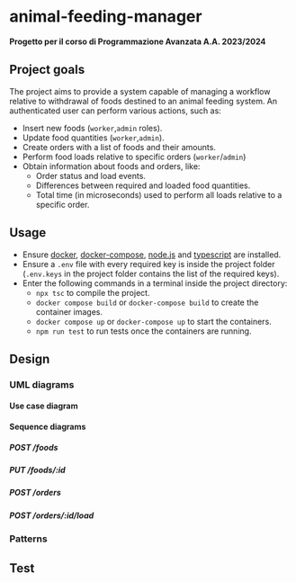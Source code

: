 
# animal-feeding-manager

**Progetto per il corso di Programmazione Avanzata A.A. 2023/2024**

## Project goals

The project aims to provide a system capable of managing a workflow relative to withdrawal of foods destined to an animal feeding system. 
An authenticated user can perform various actions, such as:
- Insert new foods (`worker`,`admin` roles).
- Update food quantities (`worker`,`admin`).
- Create orders with a list of foods and their amounts.
- Perform food loads relative to specific orders (`worker`/`admin`)
- Obtain information about foods and orders, like:
	- Order status and load events.
	- Differences between required and loaded food quantities.
	- Total time (in microseconds) used to perform all loads relative to a specific order.

## Usage

- Ensure [docker](https://www.docker.com/), [docker-compose](https://docs.docker.com/compose/), [node.js](https://nodejs.org/en) and [typescript](https://www.typescriptlang.org/) are installed.
- Ensure a `.env` file with every required key is inside the project folder (`.env.keys` in the project folder contains the list of the required keys).
- Enter the following commands in a terminal inside the project directory:
	- `npx tsc` to compile the project.
	- `docker compose build` or `docker-compose build` to create the container images.
	- `docker compose up` or `docker-compose up` to start the containers.
	- `npm run test` to run tests once the containers are running.

## Design
### UML diagrams

#### Use case diagram

#### Sequence diagrams

##### POST /foods

##### PUT /foods/:id

##### POST /orders

##### POST /orders/:id/load

### Patterns

## Test


